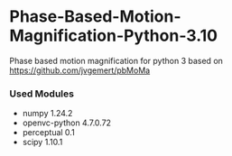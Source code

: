 # Phase-Based-Motion-Magnification-Python-3.10
Phase based motion magnification for python 3 based on https://github.com/jvgemert/pbMoMa



### Used Modules   

  - numpy 1.24.2
  - openvc-python 4.7.0.72
  - perceptual 0.1
  - scipy 1.10.1

